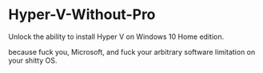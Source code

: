 # Hyper-V-Without-Pro
Unlock the ability to install Hyper V on Windows 10 Home edition.

because fuck you, Microsoft, and fuck your arbitrary software limitation on your shitty OS.
